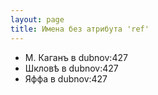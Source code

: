 ```yaml
---
layout: page
title: Имена без атрибута 'ref'
---
```


- М. Каганъ в dubnov:427
- Шкловѣ в dubnov:427
- Яффа в dubnov:427

